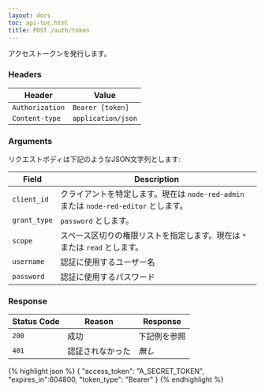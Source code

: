 ```yaml
---
layout: docs
toc: api-toc.html
title: POST /auth/token
---
```


アクセストークンを発行します。

### Headers

Header                     | Value
---------------------------|----------
`Authorization`            | `Bearer [token]`
`Content-type`             | `application/json`

### Arguments

リクエストボディは下記のようなJSON文字列とします:

Field        | Description
-------------|------------------------
`client_id`  | クライアントを特定します。現在は `node-red-admin` または `node-red-editor` とします。
`grant_type` | `password` とします。
`scope`      | スペース区切りの権限リストを指定します。現在は `*` または `read` とします。
`username`   | 認証に使用するユーザー名
`password`   | 認証に使用するパスワード


### Response

Status Code | Reason           | Response
------------|------------------|--------------
`200`       | 成功             | 下記例を参照
`401`       | 認証されなかった | _無し_

{% highlight json %}
{
  "access_token": "A_SECRET_TOKEN",
  "expires_in":604800,
  "token_type": "Bearer"
}
{% endhighlight %}
